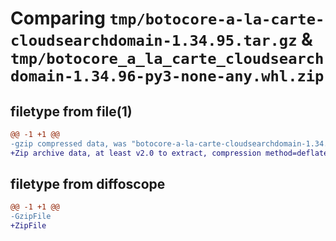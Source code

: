 # Comparing `tmp/botocore-a-la-carte-cloudsearchdomain-1.34.95.tar.gz` & `tmp/botocore_a_la_carte_cloudsearchdomain-1.34.96-py3-none-any.whl.zip`

## filetype from file(1)

```diff
@@ -1 +1 @@
-gzip compressed data, was "botocore-a-la-carte-cloudsearchdomain-1.34.95.tar", last modified: Wed May  1 01:06:15 2024, max compression
+Zip archive data, at least v2.0 to extract, compression method=deflate
```

## filetype from diffoscope

```diff
@@ -1 +1 @@
-GzipFile
+ZipFile
```

